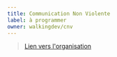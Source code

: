 ```yaml
---
title: Communication Non Violente
label: à programmer
owner: walkingdev/cnv
---
```


> [Lien vers l'organisation](http://walkingdev.fr)
